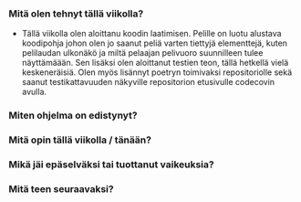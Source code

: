 ### Mitä olen tehnyt tällä viikolla?
* Tällä viikolla olen aloittanu koodin laatimisen. Pelille on luotu alustava koodipohja johon olen jo saanut peliä varten tiettyjä
elementtejä, kuten pelilaudan ulkonäkö ja miltä pelaajan pelivuoro suunnilleen tulee näyttämäään. Sen lisäksi olen aloittanut testien teon, tällä hetkellä vielä keskeneräisiä. Olen myös lisännyt poetryn toimivaksi repositoriolle sekä saanut testikattavuuden näkyville repositorion etusivulle 
codecovin avulla. 
### Miten ohjelma on edistynyt?

### Mitä opin tällä viikolla / tänään?
   
### Mikä jäi epäselväksi tai tuottanut vaikeuksia?
   
### Mitä teen seuraavaksi?
